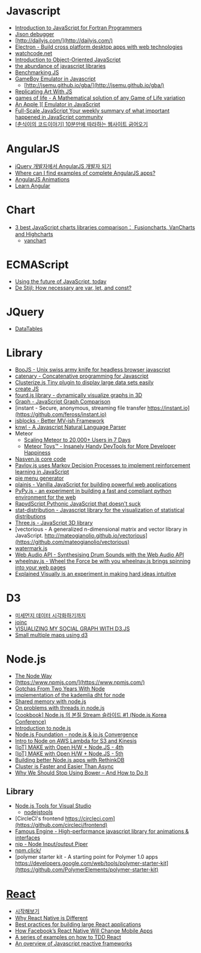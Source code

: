 Javascript
==========
* [Introduction to JavaScript for Fortran Programmers](http://www.see.ed.ac.uk/~jwp/MSO/newMSO/lab/JS/)
* [Jison debugger](http://nolanlawson.github.io/jison-debugger/)
* [http://dailyjs.com/](http://dailyjs.com/)
* [Electron - Build cross platform desktop apps with web technologies](http://electron.atom.io/)
* [watchcode.net](https://sub.watchmecode.net/)
* [Introduction to Object-Oriented JavaScript](https://developer.mozilla.org/en-US/docs/Web/JavaScript/Introduction_to_Object-Oriented_JavaScript)
* [the abundance of javascript libraries](http://joonaspajunen.com/the-abundance-of-javascript-libraries)
* [Benchmarking JS](http://mrale.ph/talks/goto2015/#/)
* [GameBoy Emulator in Javascript](http://imrannazar.com/GameBoy-Emulation-in-JavaScript)
  * [http://jsemu.github.io/gba/](http://jsemu.github.io/gba/)
* [Replicating Art With JS](http://jsart.co/11/replicating-art-with-js/)
* [games of life - A Mathematical solution of any Game of Life variation](https://github.com/fibo/games-of-life)
* [An Apple \]\[ Emulator in JavaScript](https://www.scullinsteel.com/apple2/)
* [Full-Scale JavaScript Your weekly summary of what important happened in JavaScript community](https://www.getrevue.co/profile/janis_t/)
* [[춘식이의 코드이야기] 10분만에 따라하는 웹사이트 긁어오기](http://codenamu.org/2014/11/13/16385/)

# AngularJS
* [jQuery 개발자에서 AngularJS 개발자 되기](http://www.slideshare.net/haibane84/xeconphpfest-2014-angularjs?ref=http://feedly.com/i/subscription/feed/http://feeds.feedburner.com/Bloter)
* [Where can I find examples of complete AngularJS apps?](https://harmlesscodingtips.wordpress.com/2015/04/21/where-can-i-find-examples-of-complete-angularjs-apps/)
* [AngularJS Animations](http://www.yearofmoo.com/animation-presentation/#/)
* [Learn Angular](http://learn-angular.org/)

# Chart
* [3 best JavaScript charts libraries comparison： Fusioncharts, VanCharts and Highcharts](http://www.vancharts.com/resource/JavaScript-charts-comparison.html)
  * [vanchart](http://www.vancharts.com/)

# ECMAScript
* [Using the future of JavaScript, today](https://steveedson.co.uk/javascript/es6/)
* [De Stijl: How necessary are var, let, and const?](http://raganwald.com/2015/05/30/de-stijl.html)

# JQuery
* [DataTables](http://datatables.net/)

# Library
* [BooJS - Unix swiss army knife for headless browser javascript](https://github.com/sotownsend/BooJS)
* [catenary - Concatenative programming for Javascript](https://github.com/sgentle/catenary)
* [Clusterize.js Tiny plugin to display large data sets easily](http://nexts.github.io/Clusterize.js/)
* [create JS](http://createjs.com/Home)
* [fourd.js library - dynamically visualize graphs in 3D](http://lowrekey.github.io/fourd.js/)
* [Graph - JavaScript Graph Comparison](http://www.jsgraphs.com/)
* [instant - Secure, anonymous, streaming file transfer https://instant.io](https://github.com/feross/instant.io)
* [jsblocks - Better MV-ish Framework](http://jsblocks.com/)
* [knwl - A Javascript Natural Language Parser](http://loadfive.com/os/knwl/)
* Meteor
  * [Scaling Meteor to 20,000+ Users in 7 Days](http://blog.differential.com/scaling-meteor-to-20000-users-in-7-days/)
  * [Meteor Toys™ - Insanely Handy DevTools for More Developer Happiness](http://meteor.toys/)
* [Nasven.js core code](https://github.com/nasven/nasven)
* [Pavlov.js uses Markov Decision Processes to implement reinforcement learning in JavaScript](https://github.com/nathanEpstein/pavlov.js)
* [pie menu generator](http://pmg.softwaretailoring.net/)
* [plainjs - Vanilla JavaScript for building powerful web applications](http://plainjs.com/)
* [PyPy.js - an experiment in building a fast and compliant python environment for the web](http://pypyjs.org/)
* [RapydScript Pythonic JavaScript that doesn't suck](http://www.rapydscript.com/)
* [stat-distribution - Javascript library for the visualization of statistical distributions](https://github.com/richarddmorey/stat-distributions-js)
* [Three.js - JavaScript 3D library](http://threejs.org/)
* [vectorious - A generalized n-dimensional matrix and vector library in JavaScript. http://mateogianolio.github.io/vectorious](https://github.com/mateogianolio/vectorious)
* [watermark.js](http://brianium.github.io/watermarkjs/)
* [Web Audio API - Synthesising Drum Sounds with the Web Audio API](https://dev.opera.com/articles/drum-sounds-webaudio/)
* [wheelnav.js - Wheel the Force be with you wheelnav.js brings spinning into your web pages](http://wheelnavjs.softwaretailoring.net/index.html)
* [Explained Visually is an experiment in making hard ideas intuitive](https://github.com/vicapow/explained-visually)

# D3
* [미세먼지 데이터 시각화하기까지](http://www.bloter.net/archives/225455)
* [joinc](http://www.joinc.co.kr/modules/moniwiki/wiki.php/Site/D3)
* [VISUALIZING MY SOCIAL GRAPH WITH D3.JS](https://www.packtpub.com/books/content/visualizing-my-social-graph-d3js)
* [Small multiple maps using d3](http://blog.webkid.io/multiple-maps-d3/)

# Node.js
* [The Node Way](http://thenodeway.io/)
* [https://www.npmjs.com/](https://www.npmjs.com/)
* [Gotchas From Two Years With Node](https://segment.com/blog/gotchas-from-two-years-of-node/)
* [implementation of the kademlia dht for node](https://github.com/gordonwritescode/kad)
* [Shared memory with node.js](http://blog.varunajayasiri.com/shared-memory-with-nodejs)
* [On problems with threads in node.js](http://www.future-processing.pl/blog/on-problems-with-threads-in-node-js/)
* [[cookbook] Node.js 의 본질 Stream 슬라이드 #1 (Node.js Korea Conference)](http://nodeqa.com/nodejs_ref/60)
* [Introduction to node.js](http://www.vikasing.com/2012/04/introduction-to-nodejs.html)
* [Node.js Foundation - node.js & io.js Convergence](https://github.com/jasnell/node.js-convergence)
* [Intro to Node on AWS Lambda for S3 and Kinesis](http://eng.localytics.com/taming-aws-lambda-for-s3-and-kinesis-at-localytics/)
* [[IoT] MAKE with Open H/W + Node.JS - 4th](http://www.slideshare.net/rippertnt/iot-make-with-open-hw-nodejs-4th)
* [[IoT] MAKE with Open H/W + Node.JS - 5th](http://www.slideshare.net/rippertnt/iot-make-with-open-hw-nodejs-5th)
* [Building better Node.js apps with RethinkDB](https://nodecraft.com/blog/dev/building-better-node-js-apps-with-rethinkdb)
* [Cluster is Faster and Easier Than Async](http://synsem.com/SyncNotAsync/)
* [Why We Should Stop Using Bower – And How to Do It](http://gofore.com/ohjelmistokehitys/stop-using-bower/)

## Library
* [Node.js Tools for Visual Studio](http://channel9.msdn.com/Blogs/Seth-Juarez/Nodejs-Tools-for-Visual-Studio)
  * [nodejstools](https://github.com/Microsoft/nodejstools)
* [CircleCI's frontend https://circleci.com](https://github.com/circleci/frontend)
* [Famous Engine - High-performance javascript library for animations & interfaces](http://famous.org/)
* [nip - Node Input/output Piper](https://github.com/kolodny/nip)
* [npm.click/](http://npm.click/)
* [polymer starter kit - A starting point for Polymer 1.0 apps https://developers.google.com/web/tools/polymer-starter-kit](https://github.com/PolymerElements/polymer-starter-kit)

# [React](http://reactkr.github.io/react)
* [시작해보기](http://reactkr.github.io/react/docs/getting-started-ko-KR.html)
* [Why React Native is Different](http://jlongster.com/Why-React-Native-is-Different)
* [Best practices for building large React applications](http://blog.siftscience.com/blog/2015/best-practices-for-building-large-react-applications)
* [How Facebook’s React Native Will Change Mobile Apps](http://techcrunch.com/2015/04/20/how-facebooks-react-native-will-change-mobile-apps/)
* [A series of examples on how to TDD React](https://github.com/zpratt/react-tdd-guide)
* [An overview of Javascript reactive frameworks](http://rrees.me/2015/06/04/overview-of-javascript-reactive-frameworks/)